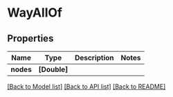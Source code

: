 # WayAllOf

## Properties
Name | Type | Description | Notes
------------ | ------------- | ------------- | -------------
**nodes** | **[Double]** |  | 

[[Back to Model list]](../README.md#documentation-for-models) [[Back to API list]](../README.md#documentation-for-api-endpoints) [[Back to README]](../README.md)


